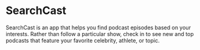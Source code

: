 # SearchCast

SearchCast is an app that helps you find podcast episodes based on your interests. Rather than follow a particular show, check in to see new and top podcasts that feature your favorite celebrity, athlete, or topic.